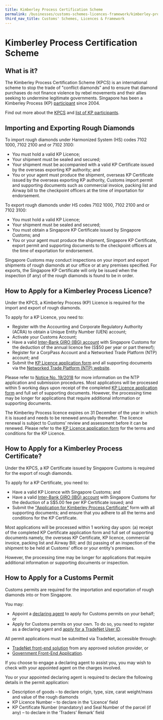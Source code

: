 ```yaml
---
title: Kimberley Process Certification Scheme
permalink: /businesses/customs-schemes-licences-framework/kimberley-process-certification-scheme
third_nav_title: Customs' Schemes, Licences & Framework
---
```


# Kimberley Process Certification Scheme

## What is it?

The Kimberley Process Certification Scheme (KPCS) is an international scheme to stop the trade of "conflict diamonds” and to ensure that diamond purchases do not finance violence by rebel movements and their allies seeking to undermine legitimate governments. Singapore has been a Kimberley Process (KP)  [participant](/documents/businesses/cir072004.pdf)  since 2004.

Find out more about the [KPCS](https://www.kimberleyprocess.com/)  and [list of KP participants](http://www.kimberleyprocess.com/en/kp-participants-and-observers).

## Importing and Exporting Rough Diamonds

To import rough diamonds under Harmonized System (HS) codes 7102 1000, 7102 2100 and or 7102 3100:

-   You must hold a valid  KP Licence;
-   Your shipment must be sealed and secured;
-   Your shipment must be accompanied with a valid KP Certificate issued by the overseas exporting KP authority; and
-   You or your agent must produce the shipment, overseas KP Certificate issued by the overseas exporting KP authority, Customs import permit and supporting documents such as commercial invoice, packing list and Airway bill to the checkpoint officers at the time of importation for endorsement.

To export rough diamonds under HS codes 7102 1000, 7102 2100 and or 7102 3100:

-   You must hold a valid  KP Licence;
-   Your shipment must be sealed and secured;
-   You must obtain a  Singapore KP Certificate  issued by Singapore Customs; and
-   You or your agent must produce the shipment, Singapore KP Certificate, export permit and supporting documents to the checkpoint officers at the time of exportation for endorsement.

Singapore Customs may conduct inspections on your import and export shipments of rough diamonds at our office or at any premises specified. For exports, the Singapore KP Certificate will only be issued when the inspection (if any) of the rough diamonds is found to be in order.

## How to Apply for a Kimberley Process Licence?

Under the KPCS, a Kimberley Process (KP) Licence is required for the import and export of rough diamonds.

To apply for a KP Licence,  you need to:

-   Register with the Accounting and Corporate Regulatory Authority (ACRA) to obtain a Unique Entity Number (UEN) account;
-   Activate your Customs Account;
-   Have a valid  [Inter-Bank GIRO (IBG) account](/eservices/customs-forms-and-service-links)  with Singapore Customs for the deduction of the annual licence fee (S$50 per year or part thereof);
-   Register for a CorpPass Account and a Networked Trade Platform (NTP) account; and
-   Submit the  [KP Licence application form](/eservices/customs-forms-and-service-links)  and all supporting documents via the  [Networked Trade Platform (NTP) website](http://www.ntp.gov.sg/).

Please refer to  [Notice No. 19/2018](/news-and-media/notices/)  for more information on the NTP application and submission procedures. Most applications will be processed within 5 working days upon receipt of the completed  [KP Licence application form](/eservices/customs-forms-and-service-links)  and full set of supporting documents. However, the processing time may be longer for applications that require additional information or supporting documents.

The  Kimberley Process licence expires on 31 December of the year in which it is issued and needs to be renewed annually thereafter. The licence renewal is subject to Customs’ review and assessment before it can be renewed. Please refer to the  [KP Licence application form](/eservices/customs-forms-and-service-links)  for the terms and conditions for the KP Licence.

## How to Apply for a Kimberley Process Certificate?

Under the KPCS, a KP Certificate issued by Singapore Customs is required for the export of rough diamonds.

To apply for a KP Certificate, you need to:

-   Have a valid KP Licence with Singapore Customs; and
-   Have a valid  [Inter-Bank GIRO (IBG) account](/eservices/customs-forms-and-service-links)  with Singapore Customs for the deduction of a S$5.00 fee per KP Certificate issued; and
-   Submit the  ["Application for Kimberley Process Certificate"](/eservices/customs-forms-and-service-links)  form with all supporting documents; and ensure that you adhere to all the terms and conditions for the KP Certificate.

Most applications will be processed within 1 working day upon: (a) receipt of the completed KP Certificate application form and full set of supporting documents namely, the overseas KP Certificate, KP licence, commercial invoice, packing list and Airway Bill; and (b) passing of an inspection of the shipment to be held at Customs' office or your entity's premises.

However, the processing time may be longer for applications that require additional information or supporting documents or inspection.

## How to Apply for a Customs Permit

Customs permits are required for the importation and exportation of rough diamonds into or from Singapore.

You may:

-   Appoint a  [declaring agent](/businesses/business-resources/directories-of-service-providers/list-of-local-forwarding-agents)  to apply for Customs permits on your behalf; or
-   Apply for Customs permits on your own. To do so, you need to register as a declaring agent and  [apply for a TradeNet User ID](/businesses/national-single-window/overview/what-you-need-to-know-about-tradenet).

All permit applications must be submitted via TradeNet, accessible through:

-   [TradeNet front-end solution](/businesses/national-single-window/overview/tradenet-solution-providers) from any approved solution provider, or
-   [Government Front-End Application](https://www.tradenet.gov.sg/tradenet/login.portal).

If you choose to engage a declaring agent to assist you, you may wish to check with your appointed agent on the charges involved.

You or your appointed declaring agent is required to declare the following details in the permit application:

-   Description of goods – to declare origin, type, size, carat weight/mass and value of the rough diamonds
-   KP Licence Number – to declare in the ‘Licence’ field
-   KP Certificate Number (mandatory) and Seal Number of the parcel (if any) – to declare in the ‘Traders’ Remark’ field
